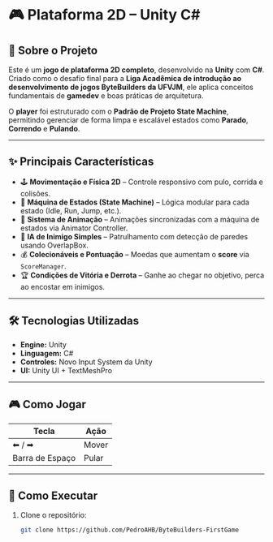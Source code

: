 # 🎮 Plataforma 2D – Unity C#

## 📌 Sobre o Projeto
Este é um **jogo de plataforma 2D completo**, desenvolvido na **Unity** com **C#**.  
Criado como o desafio final para a **Liga Acadêmica de introdução ao desenvolvimento de jogos ByteBuilders da UFVJM**, ele aplica conceitos fundamentais de **gamedev** e boas práticas de arquitetura.

O **player** foi estruturado com o **Padrão de Projeto State Machine**, permitindo gerenciar de forma limpa e escalável estados como **Parado**, **Correndo** e **Pulando**.

---

## ✨ Principais Características
- 🕹 **Movimentação e Física 2D** – Controle responsivo com pulo, corrida e colisões.
- 🧠 **Máquina de Estados (State Machine)** – Lógica modular para cada estado (Idle, Run, Jump, etc.).
- 🎨 **Sistema de Animação** – Animações sincronizadas com a máquina de estados via Animator Controller.
- 👾 **IA de Inimigo Simples** – Patrulhamento com detecção de paredes usando OverlapBox.
- 💰 **Colecionáveis e Pontuação** – Moedas que aumentam o **score** via `ScoreManager`.
- 🏆 **Condições de Vitória e Derrota** – Ganhe ao chegar no objetivo, perca ao encostar em inimigos.

---

## 🛠 Tecnologias Utilizadas
- **Engine:** Unity
- **Linguagem:** C#
- **Controles:** Novo Input System da Unity
- **UI:** Unity UI + TextMeshPro

---

## 🎮 Como Jogar
| Tecla | Ação |
|-------|------|
| ⬅ / ➡ | Mover |
| Barra de Espaço | Pular |

---

## 🚀 Como Executar
1. Clone o repositório:
   ```bash
   git clone https://github.com/PedroAHB/ByteBuilders-FirstGame
